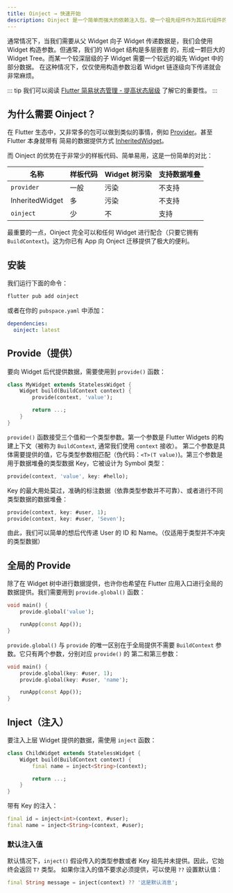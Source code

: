 ```yaml
---
title: Oinject → 快速开始
description: Oinject 是一个简单而强大的依赖注入包，使一个祖先组件作为其后代组件的依赖注入方，无论这个组件的层级有多深都可以注入成功，只要他们处于同一条组件链上。
---
```


通常情况下，当我们需要从父 Widget 向子 Widget 传递数据是，我们会使用 Widget 构造参数。但通常，我们的 Widget 结构是多层嵌套
的，形成一颗巨大的 Widget Tree。而某一个较深层级的子 Widget 需要一个较远的祖先 Widget 中的部分数据。
在这种情况下，仅仅使用构造参数沿着 Widget 链逐级向下传递就会非常麻烦。

::: tip
我们可以阅读 [Flutter 简易状态管理 - 提高状态层级](https://docs.flutter.dev/data-and-backend/state-mgmt/simple#lifting-state-up) 了解它的重要性。
:::

## 为什么需要 Oinject？

在 Flutter 生态中，又非常多的包可以做到类似的事情，例如 [Provider](https://pub.dev/packages/provider)。甚至 Flutter 本身就带有
简易的数据提供方式 [InheritedWidget](https://api.flutter.dev/flutter/widgets/InheritedWidget-class.html)。

而 Oinject 的优势在于非常少的样板代码、简单易用，这是一份简单的对比：

| 名称 | 样板代码 | Widget 树污染 | 支持数据堆叠 |
|-----|----|----|----|
| `provider` | 一般 | 污染 | 不支持 |
| InheritedWidget | 多 | 污染 | 不支持 |
| `oinject` | 少 | 不 | 支持 |

最重要的一点，Oinject 完全可以和任何 Widget 进行配合（只要它拥有 `BuildContext`)。这为你已有 App 向 Onject 迁移提供了极大的便利。

## 安装

我们运行下面的命令：

```bash
flutter pub add oinject
```

或者在你的 `pubspace.yaml` 中添加：

```yaml
dependencies:
  oinject: latest
```

## Provide（提供）

要向 Widget 后代提供数据，需要使用到 `provide()` 函数：

```dart
class MyWidget extends StatelessWidget {
    Widget build(BuildContext context) {
        provide(context, 'value');

        return ...;
    }
}
```

`provide()` 函数接受三个值和一个类型参数。第一个参数是 Flutter Widgets 的构建上下文（被称为 `BuildContext`, 通常我们使用 `context` 接收）。
第二个参数是具体需要提供的值，它与类型参数相匹配（伪代码：`<T>(T value)`)。第三个参数是用于数据堆叠的类型数据 Key，它被设计为 Symbol 类型：

```dart
provide(context, 'value', key: #hello);
```

Key 的最大用处莫过，准确的标注数据（依靠类型参数并不可靠）、或者进行不同类型数据的数据堆叠：

```dart
provide(context, key: #user, 1);
provide(context, key: #user, 'Seven');
```

由此，我们可以简单的想后代传递 User 的 ID 和 Name。（仅适用于类型并不冲突的类型数据）

## 全局的 Provide

除了在 Widget 树中进行数据提供，也许你也希望在 Flutter 应用入口进行全局的数据提供。我们需要用到 `provide.global()` 函数：

```dart
void main() {
    provide.global('value');

    runApp(const App());
}
```

`provide.global()` 与 `provide` 的唯一区别在于全局提供不需要 `BuildContext` 参数。它只有两个参数，分别对应 `provide()` 的
第二和第三参数：

```dart
void main() {
    provide.global(key: #user, 1);
    provide.global(key: #user, 'name');

    runApp(const App());
}
```

## Inject（注入）

要注入上层 Widget 提供的数据，需使用 `inject` 函数：

```dart
class ChildWidget extends StatelessWidget {
    Widget build(BuildContext context) {
        final name = inject<String>(context);

        return ...;
    }
}
```

带有 Key 的注入：

```dart
final id = inject<int>(context, #user);
final name = inject<String>(context, #user);
```

### 默认注入值

默认情况下，`inject()` 假设传入的类型参数或者 Key 祖先并未提供。因此，它始终会返回 `T?` 类型。
如果你注入的值不要求必须提供，可以使用 `??` 设置默认值：

```dart
final String message = inject(context) ?? '这是默认消息';
```
